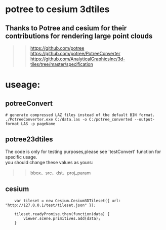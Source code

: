 #  potree to cesium 3dtiles
## Thanks to Potree and cesium for their contributions for rendering large point clouds
>> https://github.com/potree  
>> https://github.com/potree/PotreeConverter  
>> https://github.com/AnalyticalGraphicsInc/3d-tiles/tree/master/specification



# useage:
## potreeConvert
```
# generate compressed LAZ files instead of the default BIN format.
./PotreeConverter.exe C:/data.las -o C:/potree_converted --output-format LAS -p pageName
```
## potree23dtiles
The code is only for testing purposes,please see 'testConvert' function for specific usage.  
you should change these values as yours:
>> bbox、src、dst、proj_param

## cesium
```
    var tileset = new Cesium.Cesium3DTileset({ url: "http://127.0.0.1/test/tileset.json" });
   
    tileset.readyPromise.then(function(data) {
        viewer.scene.primitives.add(data);
    }
    
```
